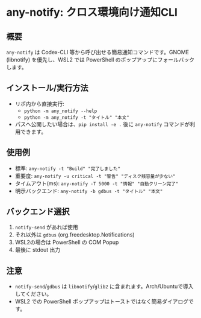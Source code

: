 any-notify: クロス環境向け通知CLI
=================================

概要
----
`any-notify` は Codex-CLI 等から呼び出せる簡易通知コマンドです。GNOME (libnotify) を優先し、WSL2 では PowerShell のポップアップにフォールバックします。

インストール/実行方法
----------------------
- リポ内から直接実行:
  - `python -m any_notify --help`
  - `python -m any_notify -t "タイトル" "本文"`
- パスへ公開したい場合は、`pip install -e .` 後に `any-notify` コマンドが利用できます。

使用例
------
- 標準: `any-notify -t "Build" "完了しました"`
- 重要度: `any-notify -u critical -t "警告" "ディスク残容量が少ない"`
- タイムアウト(ms): `any-notify -T 5000 -t "情報" "自動クリーン完了"`
- 明示バックエンド: `any-notify -b gdbus -t "タイトル" "本文"`

バックエンド選択
----------------
1. `notify-send` があれば使用
2. それ以外は `gdbus` (org.freedesktop.Notifications)
3. WSL2の場合は PowerShell の COM Popup
4. 最後に stdout 出力

注意
----
- `notify-send`/`gdbus` は `libnotify`/`glib2` に含まれます。Arch/Ubuntuで導入してください。
- WSL2 での PowerShell ポップアップはトーストではなく簡易ダイアログです。
